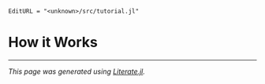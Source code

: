 ```@meta
EditURL = "<unknown>/src/tutorial.jl"
```

# How it Works

---

*This page was generated using [Literate.jl](https://github.com/fredrikekre/Literate.jl).*

